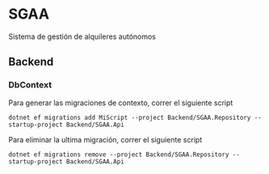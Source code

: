 # SGAA
Sistema de gestión de alquileres autónomos

## Backend
### DbContext
Para generar las migraciones de contexto, correr el siguiente script
```
dotnet ef migrations add MiScript --project Backend/SGAA.Repository --startup-project Backend/SGAA.Api
```

Para eliminar la ultima migración, correr el siguiente script
```
dotnet ef migrations remove --project Backend/SGAA.Repository --startup-project Backend/SGAA.Api
```
